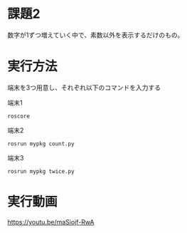 # 課題2
数字が1ずつ増えていく中で、素数以外を表示するだけのもの。

# 実行方法
端末を3つ用意し、それぞれ以下のコマンドを入力する

端末1

    roscore

端末2

    rosrun mypkg count.py    

端末3

    rosrun mypkg twice.py
    

# 実行動画

https://youtu.be/maSiojf-RwA
